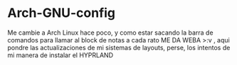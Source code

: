 # Arch-GNU-config
Me cambie a Arch Linux hace poco, y como estar sacando la barra de comandos para llamar al block de notas a cada rato ME DA WEBA >:v , aqui pondre las actualizaciones de mi sistemas de layouts, perse, los intentos de mi manera de instalar el HYPRLAND 
